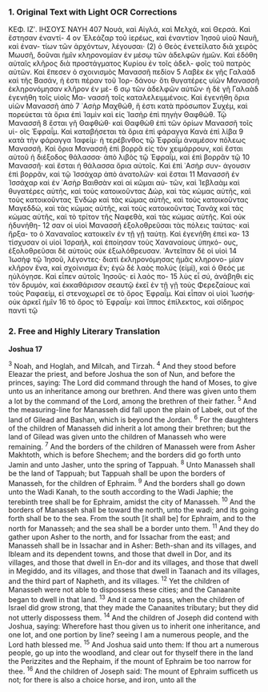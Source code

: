 ### 1. Original Text with Light OCR Corrections

ΚΕΦ. ΙΖʹ. ΙΗΣΟΥΣ ΝΑΥΗ 407
Νουά, καὶ Αἰγλά, καὶ Μελχά, καὶ Θερσά. Καὶ ἔστησαν ἐναντί- 4
ον Ἐλεάζαρ τοῦ ἱερέως, καὶ ἐναντίον Ἰησοῦ υἱοῦ Ναυῆ, καὶ ἐναν-
τίων τῶν ἀρχόντων, λέγουσαι· (2) ὁ Θεὸς ἐνετείλατο διὰ χειρὸς
Μωυσῆ, δοῦναι ἡμῖν κληρονομίαν ἐν μέσῳ τῶν ἀδελφῶν ἡμῶν.
Καὶ ἐδόθη αὐταῖς κλῆρος διὰ προστάγματος Κυρίου ἐν τοῖς ἀδελ-
φοῖς τοῦ πατρὸς αὐτῶν. Καὶ ἔπεσεν ὁ σχοινισμὸς Μανασσῆ πεδίον 5
Λαβὲκ ἐκ γῆς Γαλαὰδ καὶ τῆς Βασάν, ἡ ἐστι πέραν τοῦ Ἰορ-
δάνου· ὅτι θυγατέρες υἱῶν Μανασσῆ ἐκληρονόμησαν κλῆρον ἐν μέ- 6
σῳ τῶν ἀδελφῶν αὐτῶν· ἡ δὲ γῆ Γαλαὰδ ἐγενήθη τοῖς υἱοῖς Μα-
νασσῆ τοῖς καταλελειμμένοις. Καὶ ἐγενήθη ὅρια υἱῶν Μανασσῆ ἀπὸ 7
᾿Ασὴρ Μαχθώθ, ἥ ἐστι κατὰ πρόσωπον Συχέμ, καὶ πορεύεται τὰ
ὅρια ἐπὶ Ἰαμὶν καὶ εἰς Ἰασὴρ ἐπὶ πηγὴν Θαφθώθ. Τῷ Μανασσῆ 8
ἔσται γῆ Θαφθώθ· καὶ Θαφθὼθ ἐπὶ τῶν ὁρίων Μανασσῆ τοῖς υἱ-
οῖς Ἐφραΐμ. Καὶ καταβήσεται τὰ ὅρια ἐπὶ φάραγγα Κανὰ ἐπὶ λίβα 9
κατὰ τὴν φάραγγα Ἰαφείμ· ἡ τερέβινθος τῷ Ἐφραΐμ ἀναμέσον πόλεως
Μανασσῆ. Καὶ ὅρια Μανασσῆ ἐπὶ βορρᾶ εἰς τὸν χειμάρρουν, καὶ ἔσται
αὐτοῦ ἡ διέξοδος θάλασσα· ἀπὸ λιβὸς τῷ Ἐφραΐμ, καὶ ἐπὶ βορρᾶν τῷ 10
Μανασσῆ· καὶ ἔσται ἡ θάλασσα ὅρια αὐτοῖς. Καὶ ἐπὶ ᾿Ασὴρ συν-
άγουσιν ἐπὶ βορρᾶν, καὶ τῷ Ἰσσάχαρ ἀπὸ ἀνατολῶν· καὶ ἔσται 11
Μανασσῆ ἐν Ἰσσάχαρ καὶ ἐν ᾿Ασὴρ Βαιθσὰν καὶ αἱ κῶμαι αὐ-
τῶν, καὶ Ἰεβλαὰμ καὶ θυγατέρες αὐτῆς, καὶ τοὺς κατοικοῦντας
Δώρ, καὶ τὰς κώμας αὐτῆς, καὶ τοὺς κατοικοῦντας Ἐνδὼρ καὶ τὰς
κώμας αὐτῆς, καὶ τοὺς κατοικοῦντας Μαγεδδὼ, καὶ τὰς κώμας
αὐτῆς, καὶ τοὺς κατοικοῦντας Τανάχ καὶ τὰς κώμας αὐτῆς, καὶ
τὸ τρίτον τῆς Ναφεθὰ, καὶ τὰς κώμας αὐτῆς. Καὶ οὐκ ἠδυνήθη- 12
σαν οἱ υἱοὶ Μανασσῆ ἐξολοθρεῦσαι τὰς πόλεις ταύτας· καὶ ἤρξα-
το ὁ Χαναναῖος κατοικεῖν ἐν τῇ γῇ ταύτῃ. Καὶ ἐγενήθη ἐπεὶ κα- 13
τίσχυσαν οἱ υἱοὶ Ἰσραήλ, καὶ ἐποίησαν τοὺς Χαναναίους ὑπηκό-
ους, ἐξολοθρεῦσαι δὲ αὐτοὺς οὐκ ἐξωλόθρευσαν. ᾿Αντεῖπαν δὲ οἱ υἱοὶ 14
Ἰωσὴφ τῷ Ἰησοῦ, λέγοντες· διατὶ ἐκληρονόμησας ἡμᾶς κληρονο-
μίαν κλῆρον ἕνα, καὶ σχοίνισμα ἕν; ἐγὼ δὲ λαὸς πολύς (εἰμί),
καὶ ὁ Θεός με ηὐλόγησε. Καὶ εἶπεν αὐτοῖς Ἰησοῦς· εἰ λαὸς πο- 15
λὺς εἶ σύ, ἀνάβηθι εἰς τὸν δρυμόν, καὶ ἐκκαθάρισον σεαυτῷ ἐκεῖ
ἐν τῇ γῇ τοὺς Φερεζαίους καὶ τοὺς Ραφαείμ, εἰ στενοχωρεῖ σε
τὸ ὄρος Ἐφραΐμ. Καὶ εἶπαν οἱ υἱοὶ Ἰωσήφ· οὐκ ἀρκεῖ ἡμῖν 16
τὸ ὄρος τὸ Ἐφραΐμ· καὶ ἵππος ἐπίλεκτος, καὶ σίδηρος παντὶ τῷ

### 2. Free and Highly Literary Translation

**Joshua 17**

<sup>3</sup> Noah, and Hoglah, and Milcah, and Tirzah.
<sup>4</sup> And they stood before Eleazar the priest, and before Joshua the son of Nun, and before the princes, saying: The Lord did command through the hand of Moses, to give unto us an inheritance among our brethren. And there was given unto them a lot by the command of the Lord, among the brethren of their father.
<sup>5</sup> And the measuring-line for Manasseh did fall upon the plain of Labek, out of the land of Gilead and Bashan, which is beyond the Jordan.
<sup>6</sup> For the daughters of the children of Manasseh did inherit a lot among their brethren; but the land of Gilead was given unto the children of Manasseh who were remaining.
<sup>7</sup> And the borders of the children of Manasseh were from Asher Makhtoth, which is before Shechem; and the borders did go forth unto Jamin and unto Jasher, unto the spring of Tappuah.
<sup>8</sup> Unto Manasseh shall be the land of Tappuah; but Tappuah shall be upon the borders of Manasseh, for the children of Ephraim.
<sup>9</sup> And the borders shall go down unto the Wadi Kanah, to the south according to the Wadi Japhie; the terebinth tree shall be for Ephraim, amidst the city of Manasseh.
<sup>10</sup> And the borders of Manasseh shall be toward the north, unto the wadi; and its going forth shall be to the sea. From the south [it shall be] for Ephraim, and to the north for Manasseh; and the sea shall be a border unto them.
<sup>11</sup> And they do gather upon Asher to the north, and for Issachar from the east; and Manasseh shall be in Issachar and in Asher: Beth-shan and its villages, and Ibleam and its dependent towns, and those that dwell in Dor, and its villages, and those that dwell in En-dor and its villages, and those that dwell in Megiddo, and its villages, and those that dwell in Taanach and its villages, and the third part of Napheth, and its villages.
<sup>12</sup> Yet the children of Manasseh were not able to dispossess these cities; and the Canaanite began to dwell in that land.
<sup>13</sup> And it came to pass, when the children of Israel did grow strong, that they made the Canaanites tributary; but they did not utterly dispossess them.
<sup>14</sup> And the children of Joseph did contend with Joshua, saying: Wherefore hast thou given us to inherit one inheritance, and one lot, and one portion by line? seeing I am a numerous people, and the Lord hath blessed me.
<sup>15</sup> And Joshua said unto them: If thou art a numerous people, go up into the woodland, and clear out for thyself there in the land the Perizzites and the Rephaim, if the mount of Ephraim be too narrow for thee.
<sup>16</sup> And the children of Joseph said: The mount of Ephraim sufficeth us not; for there is also a choice horse, and iron, unto all the